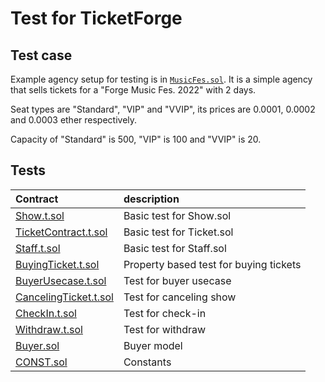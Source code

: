 
# Test for TicketForge

## Test case 

Example agency setup for testing is in [`MusicFes.sol`](MusicFes.sol). 
It is a simple agency that sells tickets for a "Forge Music Fes. 2022" with 2 days. 

Seat types are "Standard", "VIP" and "VVIP", its prices are 0.0001, 0.0002 and 0.0003 ether respectively. 

Capacity of "Standard" is 500, "VIP" is 100 and "VVIP" is 20.

## Tests

| Contract | description |
|:--- |:--- |
| [Show.t.sol](Show.t.sol) | Basic test for Show.sol |
| [TicketContract.t.sol](TicketContract.t.sol) | Basic test for Ticket.sol |
| [Staff.t.sol](Staff.t.sol) | Basic test for Staff.sol |
| [BuyingTicket.t.sol](BuyingTicket.t.sol) | Property based test for buying tickets |
| [BuyerUsecase.t.sol](BuyerUsecase.t.sol) | Test for buyer usecase |
| [CancelingTicket.t.sol](CancelingTicket.t.sol) | Test for canceling show |
| [CheckIn.t.sol](CheckIn.t.sol) | Test for check-in |
| [Withdraw.t.sol](Withdraw.t.sol) | Test for withdraw |
| [Buyer.sol](Buyer.t.sol) | Buyer model |
| [CONST.sol](CONST.t.sol) | Constants |

